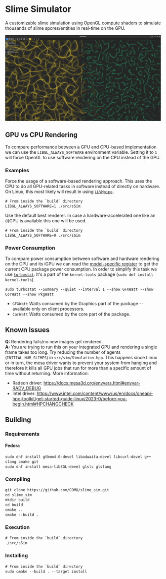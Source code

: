 # Slime Simulator

A customizable slime simulation using OpenGL compute shaders to simulate thousands of slime spores/entities in real-time on the GPU.

![Example image when executing the application](images/example.png)

## GPU vs CPU Rendering

To compare performance between a GPU and CPU-based implementation we can use the `LIBGL_ALWAYS_SOFTWARE` environment variable. Setting it to `1` will force OpenGL to use software rendering on the CPU instead of the GPU.

### Examples

Force the usage of a software-based rendering approach. This uses the CPU to do all GPU-related tasks in software instead of directly on hardware. On Linux, this most likely will result in using [`LLVMpipe`](https://docs.mesa3d.org/drivers/llvmpipe.html).
```
# From inside the `build` directory
LIBGL_ALWAYS_SOFTWARE=1 ./src/sSim
```

Use the default best renderer. In case a hardware-accelerated one like an (i)GPU is available this one will be used.
```
# From inside the `build` directory
LIBGL_ALWAYS_SOFTWARE=0 ./src/sSim
```

### Power Consumption

To compare power consumption between software and hardware rendering on the CPU and its iGPU we can read the [model-specific register](https://en.wikipedia.org/wiki/Model-specific_register) to get the current CPU package power consumption.
In order to simplify this task we use [`turbostat`](https://www.linux.org/docs/man8/turbostat.html). It's a part of the `kernel-tools` package (`sudo dnf install kernel-tools`).

```
sudo turbostat --Summary --quiet --interval 1 --show GFXWatt --show CorWatt --show PkgWatt
```

* `GFXWatt` Watts consumed by the Graphics part of the package -- available only on client processors.
* `CorWatt` Watts consumed by the core part of the package.

## Known Issues

**Q:** Rendering fails/no new images get rendered.<br>
**A:** You are trying to run this on your integrated GPU and rendering a single frame takes too long. Try reducing the number of agents (`INITIAL_NUM_SLIMES`) in `src/sim/Simulation.hpp`. This happens since Linux or in turn, the mesa driver wants to prevent your system from hanging and therefore it kills all GPU jobs that run for more than a specific amount of time without returning. More information:

* Radeon driver: https://docs.mesa3d.org/envvars.html#envvar-RADV_DEBUG
* Intel driver: https://www.intel.com/content/www/us/en/docs/oneapi-hpc-toolkit/get-started-guide-linux/2023-0/before-you-begin.html#HPCHANGCHECK

## Building

### Requirements

#### Fedora

```
sudo dnf install gtkmm4.0-devel libadwaita-devel libcurl-devel g++ clang cmake git
sudo dnf install mesa-libEGL-devel glslc glslang
```

### Compiling

```
git clone https://github.com/COM8/slime_sim.git
cd slime_sim
mkdir build
cd build
cmake ..
cmake --build .
```

### Execution

```
# From inside the `build` directory
./src/sSim
```

### Installing

```
# From inside the `build` directory
sudo cmake --build . --target install
```
